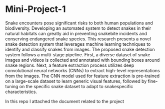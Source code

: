 # Mini-Project-1

Snake encounters pose significant risks to both human populations and biodiversity.
Developing an automated system to detect snakes in their natural habitats can greatly aid in
preventing snakebite incidents and conserving endangered snake species. This research
presents a novel snake detection system that leverages machine learning techniques to identify
and classify snakes from images. The proposed snake detection system follows a multi-stage
pipeline. First, a diverse dataset of snake images and videos is collected and annotated with
bounding boxes around snake regions. Next, a feature extraction process utilizes deep
convolutional neural networks (CNNs) to extract high-level representations from the images.
The CNN model used for feature extraction is pre-trained on a large-scale dataset to learn
generic visual features, followed by fine-tuning on the specific snake dataset to adapt to
snakespecific characteristics.

In this repo I attached the document related to the project
